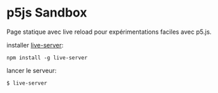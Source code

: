 # p5js Sandbox

Page statique avec live reload pour expérimentations faciles avec p5.js.

installer [live-server](https://github.com/tapio/live-server):

`npm install -g live-server`

lancer le serveur:

`$ live-server`